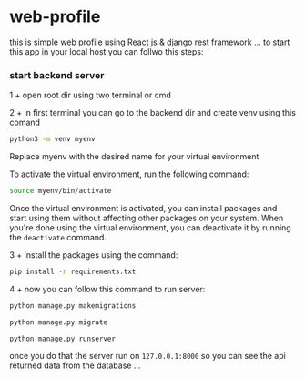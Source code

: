 # web-profile

this is simple web profile using React js &amp; django rest framework ... 
to start this app in your local host you can follwo this steps:

### start backend server

1 + open root dir using two terminal or cmd 

2 + in first terminal you can go to the backend dir and create venv using this comand 

```sh
python3 -m venv myenv
```

Replace myenv with the desired name for your virtual environment

To activate the virtual environment, run the following command:

```sh
source myenv/bin/activate
```
Once the virtual environment is activated, you can install packages and start using them without affecting other packages on your system. When you're done using the virtual environment, you can deactivate it by running the `deactivate` command.

3 + install the packages using the command:

```sh
pip install -r requirements.txt
```

4 + now you can follow this command to run server:

```sh
python manage.py makemigrations

python manage.py migrate

python manage.py runserver

```

once you do that the server run on `127.0.0.1:8000` so you can see the api returned data from  the database ...
